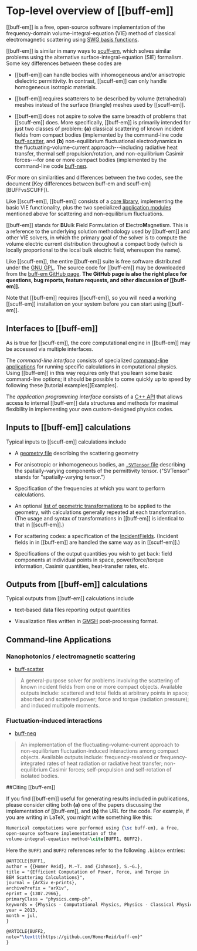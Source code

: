 # Top-level overview of [[buff-em]]

[[buff-em]] is a free, open-source software
implementation of the frequency-domain 
volume-integral-equation (VIE) method of 
classical electromagnetic
scattering using [SWG basis functions][SWGPaper].

[[buff-em]] is similar in many ways to 
[<span class="SC">scuff-em</sc>][scuffEM],
which solves similar problems using the
alternative surface-integral-equation (SIE)
formalism. Some key differences between these
codes are

+ [[buff-em]] can handle bodies with inhomogeneous
and/or anisotropic dielectric permittivity. In
contrast, [[scuff-em]] can only handle homogeneous
isotropic materials.

+ [[buff-em]] requires scatterers to be described
by volume (tetrahedral) meshes instead of 
the surface (triangle) meshes used by [[scuff-em]].

+ [[buff-em]] does not aspire to solve the same
breadth of problems that [[scuff-em]] does. 
More specifically, [[buff-em]] is primarily
intended for just two classes of problem: 
**(a)** classical scattering of known incident
fields from compact bodies (implemented by the
command-line code 
[<span class="SC">buff-scatter</span>][buffScatter], 
and 
**(b)** non-equilibrium fluctuational
electrodynamics in the fluctuating-volume-current 
approach---including radiative heat transfer, thermal 
self propulsion/rotation, and non-equilibrium Casimir 
forces---for one or more compact bodies (implemented
by the command-line code
[<span class="SC">buff-neq</span>][buffNEQ].

(For more on similarities and differences between
the two codes, see the document
[Key differences between <span class="SC">buff-em</span>
and <span class="SC">scuff-em</span>][BUFFvsSCUFF]).

Like [[scuff-em]], [[buff-em]] consists of a 
[core library](../API/libbuff.md),
implementing the basic VIE functionality, plus
the two specialized [application modules](#AvailableApplications) 
mentioned above for scattering and non-equilibrium
fluctuations.

[[buff-em]] stands for **BU**ulk **F**ield **F**ormulation of 
**E**lectro**M**agnetism. This is a reference to the underlying solution 
methodology used by [[buff-em]] and other VIE solvers, in which
the primary goal of the solver is to compute the volume electric 
current distribution throughout a compact body (which is
locally proportional to the local bulk electric field,
whereupon the name).

Like [[scuff-em]], the entire [[buff-em]] suite is free software 
distributed under the [GNU GPL][GNUGPL]. The source code for
[[buff-em]] may be downloaded from the 
[<span class="SC">buff-em</span> GitHub page][GitHub]. 
**The GitHub page is also the right place for questions, 
bug reports, feature requests, and other discussion of [[buff-em]].**

Note that [[buff-em]] requires [[scuff-em]], so you will need a
working [[scuff-em]] installation on your system before you can 
start using [[buff-em]].

## Interfaces to [[buff-em]]

As is true for [[scuff-em]], the core computational engine 
in [[buff-em]] may be accessed via multiple interfaces.

The *command-line interface* consists of specialized
[command-line applications](#AvailableApplications) for
running specific calculations in computational
physics. Using [[buff-em]] in this way requires only
that you learn some basic command-line options;
it should be possible to come quickly up to speed
by following these
[tutorial examples][Examples].

The *application programming interface* consists of 
a [C++ API](../API/libbuff.md)
that allows access to internal [[buff-em]] data structures
and methods for maximal flexibility in implementing your
own custom-designed physics codes.

## Inputs to [[buff-em]] calculations

Typical inputs to [[scuff-em]] calculations include

+ A [geometry file](Geometries.md) describing the scattering geometry

+ For anisotropic or inhomogeneous bodies, an 
  [`.SVTensor` file](SVTensors.md) describing
  the spatially-varying components of the permittivity
  tensor. ("SVTensor" stands for "spatially-varying tensor.")

+ Specification of the frequencies at which you want to 
  perform calculations.

+ An optional 
  [list of geometric transformations][Transformations]
  to be applied to the geometry, with calculations generally repeated
  at each transformation. (The usage and syntax of transformations
  in [[buff-em]] is identical to that in [[scuff-em]].)

+ For scattering codes: a specification of the 
  [IncidentFields][IncidentFields]. (Incident fields in 
  in [[buff-em]] are handled the same way as in [[scuff-em]].)

+ Specifications of the output quantities you wish to get back: 
  field components at individual points in space, power/force/torque
  information, Casimir quantities, heat-transfer rates, etc.

## Outputs from [[buff-em]] calculations

Typical outputs from [[buff-em]] calculations include

+ text-based data files reporting output quantities

+ Visualization files written in 
  [<span class="SC">GMSH</span>][GMSH] post-processing
  format.

<a name="AvailableApplications"></a>
## Command-line Applications

### Nanophotonics / electromagnetic scattering 

 + [<span class="SC">buff-scatter</span>][buffScatter]
> A general-purpose solver for problems involving the 
> scattering of known incident fields from one or more
> compact objects.
> Available outputs include: scattered and total fields
> at arbitrary points in space; absorbed and scattered 
> power; force and torque (radiation pressure); and induced 
> multipole moments.

### Fluctuation-induced interactions

 + [<span class="SC">buff-neq</span>][buffNEQ]
> An implementation of the fluctuating-volume-current
> approach to non-equilibrium fluctuation-induced
> interactions among compact objects.
> Available outputs include: frequency-resolved or 
> frequency-integrated rates of heat radiation or 
> radiative heat transfer; non-equilibrium Casimir 
> forces; self-propulsion and self-rotation of 
> isolated bodies.

##Citing [[buff-em]]

If you find [[buff-em]] useful for generating
results included in publications, please consider citing both 
**(a)** one of the papers discussing the implementation of
[[buff-em]], and
**(b)** the URL for the code. For example, if you are writing
in LaTeX, you might write something like this:

````tex
Numerical computations were performed using {\sc buff-em}, a free,
open-source software implementation of the 
volume-integral-equation method~\cite{BUFF1, BUFF2}.
````

Here the ``BUFF1`` and ``BUFF2``
references refer to the following ``.bibtex`` entries:

````tex
@ARTICLE{BUFF1,
author = {{Homer Reid}, M.~T. and {Johnson}, S.~G.},
title = "{Efficient Computation of Power, Force, and Torque in 
BEM Scattering Calculations}",
journal = {ArXiv e-prints},
archivePrefix = "arXiv",
eprint = {1307.2966},
primaryClass = "physics.comp-ph",
keywords = {Physics - Computational Physics, Physics - Classical Physics},
year = 2013,
month = jul,
}

@ARTICLE{BUFF2,
note="\texttt{https://github.com/HomerReid/buff-em}"
}
````

[GMSH]: http://www.geuz.org/gmsh
[GNUGPL]:                            http://en.wikipedia.org/wiki/GNU_General_Public_License
[GitHub]:                            https://github.com/HomerReid/buff-em/
[scuffEM]:                           http://homerreid.github.io/scuff-em-documentation
[SWGPaper]:                          http://dx.doi.org/10.1109/TAP.1984.1143193
[buffScatter]:                       ../applications/buff-scatter.md
[buffNEQ]:                           ../applications/buff-neq.md
[Transformations]:                   http://homerreid.github.io/scuff-em-documentation/reference/Transformations
[IncidentFields]:                    http://homerreid.github.io/scuff-em-documentation/reference/IncidentFields
